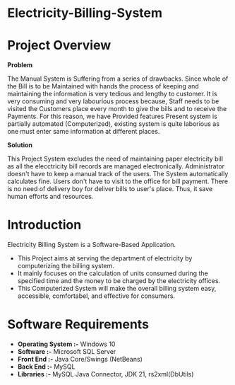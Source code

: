 # Electricity-Billing-System

# Project Overview

**Problem**

The Manual System is Suffering from a series of drawbacks. Since whole of the Bill is to be Maintained with hands the process of keeping and maintaining the information is very tedious and lengthy to customer. It is very consuming and very labourious process because, Staff needs to be visited the Customers place every month to give the bills and to receive the Payments. For this reason, we have Provided features Present system is partially automated (Computerized), existing system is quite laborious as one must enter same information at different places.

**Solution**

This Project System excludes the need of maintaining paper electricity bill as all the elecctricity bill records are managed electronically. Administrator doesn't have to keep a manual track of the users. The System automatically calculates fine. Users don't have to visit to the office for bill payment. There is no need of delivery boy for deliver bills to user's place. Thus, it save human efforts and resources.

# Introduction

Electricity Billing System is a Software-Based Application.

* This Project aims at serving the department of electricity by computerizing the billing system.
* It mainly focuses on the calculation of units consumed during the specified time and the money to be charged by the electricity offices.
* This Computerized System will make the overall billing system easy, accessible, comfortabel, and effective for consumers.

# Software Requirements

* **Operating System :-**  Windows 10
* **Software :-**  Microsoft SQL Server
* **Front End :-**  Java Core/Swings (NetBeans)
* **Back End :-**  MySQL
* **Libraries :-**  MySQL Java Connector, JDK 21, rs2xml(DbUtils) 
